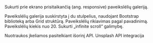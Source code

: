 Sukurti prie ekrano prisitaikančią (ang. responsive) paveikslėlių galeriją.

Paveikslėlių galerija suskirstyta į du stulpelius, naudojant Bootstrap biblioteką arba Grid struktūrą.
Paveikslėlių rikiavimas pagal pavadinimą.
Paveikslėlių kiekis nuo 20.
Sukurti „infinite scroll“ galimybę.


Nuotraukos įkeliamos pasitelkiant išorinį API.
Unsplash API integracija

